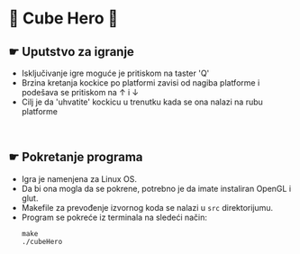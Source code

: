 # :guitar: Cube Hero :guitar:


## ☛ Uputstvo za igranje

* Isključivanje igre moguće je pritiskom na taster 'Q'
* Brzina kretanja kockice po platformi zavisi od nagiba platforme i podešava se pritiskom na ↑ i ↓
* Cilj je da 'uhvatite' kockicu u trenutku kada se ona nalazi na rubu platforme

<br/>

## ☛ Pokretanje programa

* Igra je namenjena za Linux OS.
* Da bi ona mogla da se pokrene, potrebno je da imate instaliran OpenGL i glut.
* Makefile za prevođenje izvornog koda se nalazi u `src` direktorijumu.<br/>
* Program se pokreće iz terminala na sledeći način:
     ```
    make
    ./cubeHero
     ```
